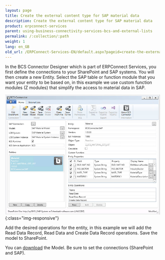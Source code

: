 ```yaml
---
layout: page
title: Create the external content type for SAP material data
description: Create the external content type for SAP material data
product: erpconnect-services
parent: using-business-connectivity-services-bcs-and-external-lists
permalink: /:collection/:path
weight: 1
lang: en_GB
old_url: /ERPConnect-Services-EN/default.aspx?pageid=create-the-external-content-type-for-sap-material-data
---
```


In the BCS Connector Designer which is part of ERPConnect Services, you first define the connections to your SharePoint and SAP systems.
You will then create a new Entity. Select the SAP table or function module that you want your entity to be based on, in this example we use custom function modules (Z modules) that simplify the access to material data in SAP.

![nintex-bcs-material](/img/content/nintex-bcs-material.jpg){:class="img-responsive"}

Add the desired operations for the entity, in this example we will add the Read Data Record, Read Data and Create Data Record operations.
Save the model to SharePoint.

You can [download](/img/SAP-Material-Model-Public.zip) the Model. Be sure to set the connections (SharePoint and SAP).